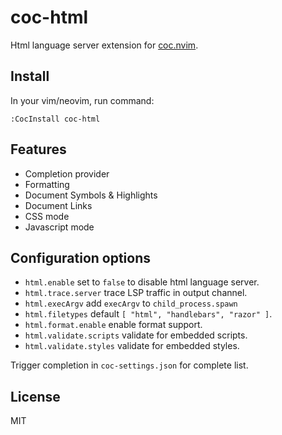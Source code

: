# coc-html

Html language server extension for [coc.nvim](https://github.com/neoclide/coc.nvim).

## Install

In your vim/neovim, run command:

```
:CocInstall coc-html
```

## Features

* Completion provider
* Formatting
* Document Symbols & Highlights
* Document Links
* CSS mode
* Javascript mode

## Configuration options

* `html.enable` set to `false` to disable html language server.
* `html.trace.server` trace LSP traffic in output channel.
* `html.execArgv` add `execArgv` to `child_process.spawn`
* `html.filetypes` default `[ "html", "handlebars", "razor" ]`.
* `html.format.enable` enable format support.
* `html.validate.scripts` validate for embedded scripts.
* `html.validate.styles` validate for embedded styles.

Trigger completion in `coc-settings.json` for complete list.

## License

MIT
